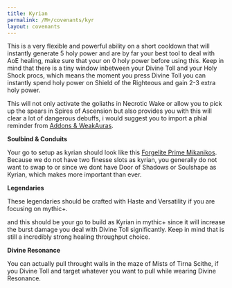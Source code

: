 ```yaml
---
title: Kyrian
permalink: /M+/covenants/kyr
layout: covenants
---
```

**<a href="https://www.wowhead.com/spell=326011/divine-toll" data-wowhead="spell=326011"></a>**

This is a very flexible and powerful ability on a short cooldown that will instantly generate 5 holy power and are by far your best tool to deal with AoE healing, make sure that your on 0 holy power before using this. Keep in mind that there is a tiny window inbetween your Divine Toll and your <a href="https://www.wowhead.com/spell=340218/ringing-clarity" data-wowhead="spell=340218"></a> Holy Shock procs, which means the moment you press Divine Toll you can instantly spend holy power on Shield of the Righteous and gain 2-3 extra holy power.

**<a href="https://www.wowhead.com/spell=324739/summon-steward" data-wowhead="spell=324739"></a>**

This will not only activate the goliaths in Necrotic Wake or allow you to pick up the spears in Spires of Ascension but also provides you with <a href="https://www.wowhead.com/item=177278/phial-of-serenity" data-wowhead="spell=177278"></a> this will clear a lot of dangerous debuffs, i would suggest you to import a phial reminder from [Addons & WeakAuras](/M+/weakauras).

**Soulbind & Conduits**

Your go to setup as kyrian should look like this [Forgelite Prime Mikanikos](https://www.wowhead.com/soulbind-calc/kyrian/forgelite-prime-mikanikos/paladin/AwaW6pYBBS1EChIFMPoKJTAQCiMVK2MKJSyqCjV2AAo). Because we do not have two finesse slots as kyrian, you generally do not want to swap to <a href="https://www.wowhead.com/spell=339124/pure-concentration" data-wowhead="spell=339124"></a> or <a href="https://www.wowhead.com/spell=339292/wrench-evil" data-wowhead="spell=339292"></a> since we dont have Door of Shadows or Soulshape as Kyrian, which makes <a href="https://www.wowhead.com/spell=339268/lights-barding" data-wowhead="spell=339268"></a> more important than ever.

**Legendaries**

These legendaries should be crafted with Haste and Versatility if you are focusing on mythic+.

<a href="https://www.wowhead.com/spell=355098/divine-resonance" data-wowhead="spell=355098"></a> and <a href="https://www.wowhead.com/spell=337638/vanguards-momentum" data-wowhead="spell=355100"></a> this should be your go to build as Kyrian in mythic+ since it will increase the burst damage you deal with Divine Toll significantly. Keep in mind that 
<a href="https://www.wowhead.com/spell=337825/shock-barrier" data-wowhead="spell=337825"></a> is still a incredibly strong healing throughput choice.

**Divine Resonance**

You can actually pull throught walls in the maze of Mists of Tirna Scithe, if you Divine Toll and target whatever you want to pull while wearing Divine Resonance.



